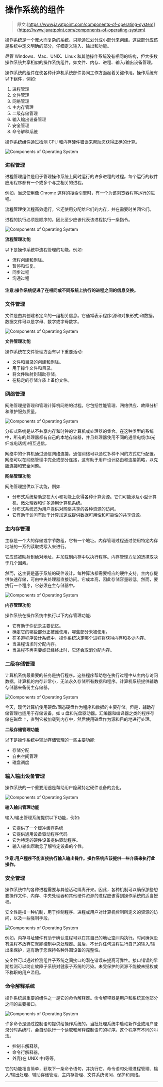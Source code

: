 # 操作系统的组件

> 原文:[https://www.javatpoint.com/components-of-operating-system](https://www.javatpoint.com/components-of-operating-system)

操作系统是一个庞大而复杂的系统，只能通过划分成小部分来创建。这些部分应该是系统中定义明确的部分，仔细定义输入、输出和功能。

尽管 Windows、Mac、UNIX、Linux 和其他操作系统没有相同的结构，但大多数操作系统共享相似的操作系统组件，如文件、内存、进程、输入/输出设备管理。

操作系统的组件在使各种计算机系统部件协同工作方面起着关键作用。操作系统有以下组件，例如:

1.  进程管理
2.  文件管理
3.  网络管理
4.  主内存管理
5.  二级存储管理
6.  输入输出设备管理
7.  安全管理
8.  命令解释系统

操作系统组件通过检测 CPU 和内存硬件错误来帮助您获得正确的计算。

![Components of Operating System](../Images/538c0ab2a461044149c4678bc191bdff.png)

### 进程管理

进程管理组件是用于管理操作系统上同时运行的许多进程的过程。每个运行的软件应用程序都有一个或多个与之相关的进程。

例如，当您使用像 Chrome 这样的搜索引擎时，有一个为该浏览器程序运行的进程。

流程管理使流程高效运行。它还使用分配给它们的内存，并在需要时关闭它们。

进程的执行必须是顺序的，因此至少应该代表该进程执行一条指令。

![Components of Operating System](../Images/553865774351d997e08d35216a502ab3.png)

**流程管理功能**

以下是操作系统中流程管理的功能，例如:

*   流程创建和删除。
*   暂停和恢复。
*   同步过程
*   沟通过程

#### 注意:操作系统促进了在相同或不同系统上执行的进程之间的信息交换。

### 文件管理

文件是由其创建者定义的一组相关信息。它通常表示程序(源和对象形式)和数据。数据文件可以是字母、数字或字母数字。

![Components of Operating System](../Images/4ae92bc6cdd12f8df49c6d65fbb0bd3e.png)

**文件管理功能**

操作系统在文件管理方面有以下重要活动:

*   文件和目录的创建和删除。
*   用于操作文件和目录。
*   将文件映射到辅助存储。
*   在稳定的存储介质上备份文件。

### 网络管理

网络管理是管理和管理计算机网络的过程。它包括性能管理、网络供应、故障分析和维护服务质量。

![Components of Operating System](../Images/25beec7ba12fce69983670dc829ce0fb.png)

分布式系统是从不共享内存和时钟的计算机或处理器的集合。在这种类型的系统中，所有的处理器都有自己的本地存储器，并且处理器使用不同的通信电缆(如光纤或电话线)相互通信。

网络中的计算机通过通信网络连接，通信网络可以通过多种不同的方式进行配置。网络可以在网络管理中完全或部分连接，这有助于用户设计路由和连接策略，以克服连接和安全问题。

**网络管理功能**

网络管理提供以下功能，例如:

*   分布式系统帮助您在大小和功能上获得各种计算资源。它们可能涉及小型计算机、微处理器和许多通用计算机系统。
*   分布式系统还为用户提供对网络共享的各种资源的访问。
*   它有助于访问有助于计算加速或提供数据可用性和可靠性的共享资源。

### 主内存管理

主存是一个大的存储或字节数组，它有一个地址。内存管理过程通过使用特定内存地址的一系列读取或写入来进行。

它应该被映射到绝对地址，并加载到内存中以执行程序。内存管理方法的选择取决于几个因素。

然而，这主要是基于系统的硬件设计。每种算法都需要相应的硬件支持。主内存提供快速存储，可由中央处理器直接访问。它成本高，因此存储容量较低。然而，要执行一个程序，它必须在主存储器中。

![Components of Operating System](../Images/d7edb533b4fcd49dcf8a393752c70ea8.png)

**内存管理功能**

操作系统在操作系统中执行以下内存管理功能:

*   它有助于你记录主要记忆。
*   确定它的哪些部分正被谁使用，哪些部分未被使用。
*   在多道程序设计系统中，操作系统决定哪个进程将获得内存和多少内存。
*   当进程请求时分配内存。
*   当进程不再需要或已经终止时，它还会取消分配内存。

### 二级存储管理

计算机系统最重要的任务是执行程序。这些程序帮助您在执行过程中从主内存访问数据。计算机的内存非常小，无法永久存储所有数据和程序。计算机系统提供辅助存储器来备份主存储器。

![Components of Operating System](../Images/39af6f272d7cf2dbbfbe71a07d61bf09.png)

今天，现代计算机使用硬盘/固态硬盘作为程序和数据的主要存储。但是，辅助存储管理也适用于存储设备，如 u 盘和光盘驱动器。汇编器和编译器之类的程序存储在磁盘上，直到它被加载到内存中，然后使用磁盘作为源和目的地进行处理。

**二级存储管理功能**

以下是操作系统中辅助存储管理的一些主要功能:

*   存储分配
*   自由空间管理
*   磁盘调度

### 输入输出设备管理

操作系统的一个重要用途是帮助用户隐藏特定硬件设备的变化。

![Components of Operating System](../Images/0647144d5b160b452d090b76ebd967a4.png)

**输入输出管理功能**

输入/输出管理系统提供以下功能，例如:

*   它提供了一个缓冲缓存系统
*   它提供通用设备驱动程序代码
*   它为特定的硬件设备提供驱动程序。
*   输入/输出帮助您了解特定设备的个性。

#### 注意:用户程序不能直接执行输入输出操作。操作系统应该提供一些介质来执行此操作。

### 安全管理

操作系统中的各种进程需要与其他活动隔离开来。因此，各种机制可以确保那些想要操作文件、内存、中央处理器和其他硬件资源的进程应该得到操作系统的适当授权。

安全性是指一种机制，用于控制程序、进程或用户对计算机控制所定义的资源的访问，以及一些强制手段。

![Components of Operating System](../Images/bc3e22ff015ac3000cd5794c7bbdfcd3.png)

例如，内存寻址硬件有助于确认进程可以在其自己的地址空间内执行。时间确保没有进程不放弃它就能控制中央处理器。最后，不允许任何进程进行自己的输入/输出来保护，这有助于您保持各种外围设备的完整性。

安全性可以通过检测组件子系统之间接口的潜在错误来提高可靠性。接口错误的早期检测可以防止故障子系统对健康子系统的污染。未受保护的资源不能被未授权或不称职的用户滥用。

### 命令解释系统

操作系统最重要的组件之一是它的命令解释器。命令解释器是用户和系统其他部分之间的主要接口。

![Components of Operating System](../Images/2644f9ec47a81e3e19e364b93fda67f2.png)

许多命令是通过控制语句提供给操作系统的。当批处理系统中启动新作业或用户登录分时系统时，会自动执行一个读取和解释控制语句的程序。这个程序有不同的叫法。

*   控制卡解释器，
*   命令行解释器，
*   外壳(在 UNIX 中)等等。

它的功能相当简单，获取下一条命令语句，并执行它。命令语句处理进程管理、输入/输出处理、辅助存储管理、主内存管理、文件系统访问、保护和网络。

* * *